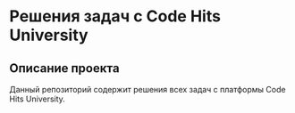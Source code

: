 # Решения задач с Code Hits University

## Описание проекта

Данный репозиторий содержит решения всех задач с платформы Code Hits University.
